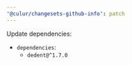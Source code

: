 ```yaml
---
'@culur/changesets-github-info': patch
---
```


Update dependencies:

- `dependencies`:
  - `dedent@^1.7.0`
